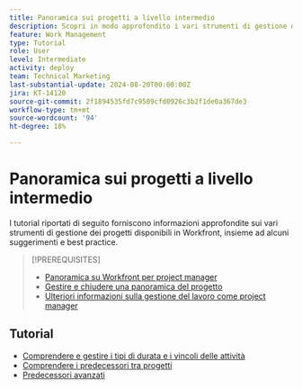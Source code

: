 ```yaml
---
title: Panoramica sui progetti a livello intermedio
description: Scopri in modo approfondito i vari strumenti di gestione dei progetti disponibili in Workfront, insieme ad alcuni suggerimenti e best practice per i professionisti.
feature: Work Management
type: Tutorial
role: User
level: Intermediate
activity: deploy
team: Technical Marketing
last-substantial-update: 2024-08-20T00:00:00Z
jira: KT-14120
source-git-commit: 2f1894535fd7c9509cfd0926c3b2f1de0a367de3
workflow-type: tm+mt
source-wordcount: '94'
ht-degree: 18%

---
```



# Panoramica sui progetti a livello intermedio

I tutorial riportati di seguito forniscono informazioni approfondite sui vari strumenti di gestione dei progetti disponibili in Workfront, insieme ad alcuni suggerimenti e best practice.

>[!PREREQUISITES]
>
>* [Panoramica su Workfront per project manager](https://experienceleague.adobe.com/?recommended=Workfront-U-1-2022.1.planners)
>* [Gestire e chiudere una panoramica del progetto](https://experienceleague.adobe.com/?recommended=Workfront-U-1-2022.2.planners)
>* [Ulteriori informazioni sulla gestione del lavoro come project manager ](https://experienceleague.adobe.com/?recommended=Workfront-U-1-2022.3.planners)

## Tutorial

* [Comprendere e gestire i tipi di durata e i vincoli delle attività](/help/manage-work/intermediate-projects/understand-and-manage-duration-types-and-task-constraints.md)
* [Comprendere i predecessori tra progetti](/help/manage-work/intermediate-projects/understand-cross-project-predecessors.md)
* [Predecessori avanzati](/help/manage-work/intermediate-projects/advanced-predecessors.md)
